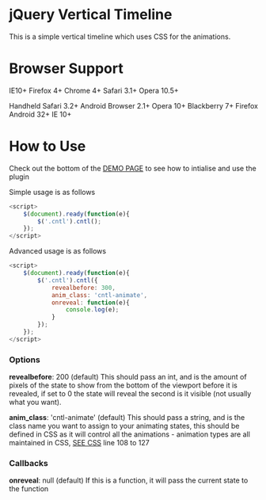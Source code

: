 jQuery Vertical Timeline
========================

This is a simple vertical timeline which uses CSS for the animations.


Browser Support
===============

IE10+
Firefox 4+
Chrome 4+
Safari 3.1+
Opera 10.5+

Handheld
Safari 3.2+
Android Browser 2.1+
Opera 10+
Blackberry 7+
Firefox Android 32+
IE 10+


How to Use
==========

Check out the bottom of the [DEMO PAGE](demo/index.html) to see how to intialise and use the plugin


Simple usage is as follows
```js
<script>
	$(document).ready(function(e){
		$('.cntl').cntl();
	});
</script>
```

Advanced usage is as follows
```js
<script>
	$(document).ready(function(e){
		$('.cntl').cntl({
			revealbefore: 300,
			anim_class: 'cntl-animate',
			onreveal: function(e){
				console.log(e);
			}
		});
	});
</script>
```
<h3>Options</h3>
<b>revealbefore</b>: 200 (default)
This should pass an int, and is the amount of pixels of the state to show from the bottom of the viewport before it is revealed, if set to 0 the state will reveal the second is it visible (not usually what you want).


<b>anim_class</b>: 'cntl-animate' (default)
This should pass a string, and is the class name you want to assign to your animating states, this should be defined in CSS as it will control all the animations - animation types are all maintained in CSS, [SEE CSS](lib/cntl.css) line 108 to 127

<h3>Callbacks</h3>
<b>onreveal</b>: null (default)
If this is a function, it will pass the current state to the function

